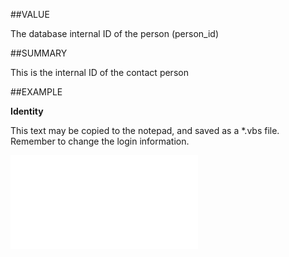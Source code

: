 
##VALUE

The database internal ID of the person (person_id)


##SUMMARY

This is the internal ID of the contact person


##EXAMPLE

**Identity**

This text may be copied to the notepad, and saved as a *.vbs file. Remember to change the login information.

![](..\..\Examples\vbs\SOPerson.Identity.vbs.txt)


